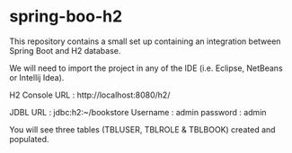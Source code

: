 # spring-boo-h2
This repository contains a small set up containing an integration between Spring Boot and H2 database.

We will need to import the project in any of the IDE (i.e. Eclipse, NetBeans or Intellij Idea).

H2 Console URL : http://localhost:8080/h2/

JDBL URL : jdbc:h2:~/bookstore
Username : admin
password : admin

You will see three tables (TBLUSER, TBLROLE & TBLBOOK) created and populated.


